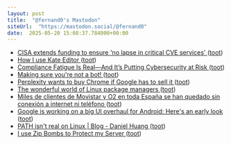 ```yaml
---
layout: post
title:  "@fernand0's Mastodon"
siteUrl:  "https://mastodon.social/@fernand0"
date:  2025-05-20 15:08:37.784000+00:00
---
```

*  [CISA extends funding to ensure 'no lapse in critical CVE services' ](https://www.bleepingcomputer.com/news/security/cisa-extends-funding-to-ensure-no-lapse-in-critical-cve-services) ([toot](https://mastodon.social/@fernand0/114540787648583217))
*  [How I use Kate Editor ](https://akselmo.dev/posts/how-i-use-kate-editor) ([toot](https://mastodon.social/@fernand0/114540565448823559))
*  [Compliance Fatigue Is Real—And It’s Putting Cybersecurity at Risk ](https://www.tripwire.com/state-of-security/compliance-fatigue-real-and-its-putting-cybersecurity-ris) ([toot](https://mastodon.social/@fernand0/114540486705373840))
*  [Making sure you're not a bot! ](https://lore.kernel.org/lkml/CAHk-=wjajMJyoTv2KZdpVRoPn0LFZ94Loci37WLVXmMxDbLOjg@mail.gmail.com) ([toot](https://mastodon.social/@fernand0/114540233145420369))
*  [Perplexity wants to buy Chrome if Google has to sell it ](https://www.theverge.com/policy/654835/perplexity-google-antitrust-trial-remedies-chrom) ([toot](https://mastodon.social/@fernand0/114540012305874583))
*  [The wonderful world of Linux package managers ](https://thelibre.news/the-wonderful-world-of-linux-package-managers/#the-problem-with-traditional-package-manager) ([toot](https://mastodon.social/@fernand0/114539616660956856))
*  [Miles de clientes de Movistar y O2 en toda España se han quedado sin conexión a internet ni teléfono ](https://www.genbeta.com/actualidad/miles-clientes-movistar-o2-toda-espana-se-han-quedado-conexion-a-internet-telefon) ([toot](https://mastodon.social/@fernand0/114539521253143752))
*  [Google is working on a big UI overhaul for Android: Here's an early look ](https://www.androidauthority.com/android-new-design-changes-leak-3549582) ([toot](https://mastodon.social/@fernand0/114539244184314095))
*  [PATH isn't real on Linux \| Blog - Daniel Huang ](https://blog.danielh.cc/blog/pat) ([toot](https://mastodon.social/@fernand0/114537582989499323))
*  [I use Zip Bombs to Protect my Server ](https://idiallo.com/blog/zipbomb-protectio) ([toot](https://mastodon.social/@fernand0/114535742719844114))
